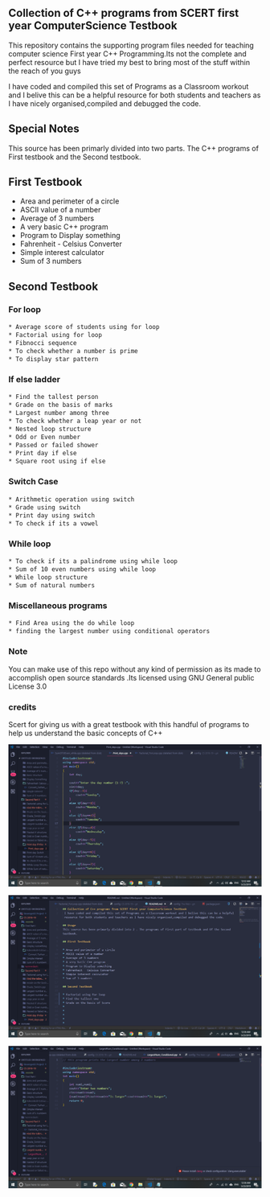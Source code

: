 ## Collection of C++ programs from SCERT first year ComputerScience Testbook
This repository contains the supporting program files needed for teaching computer science First year C++ Programming.Its not the complete and perfect resource but I have tried my best to bring most of the stuff within the reach of you guys

 I have coded and compiled this set of Programs as a Classroom workout and I belive this can be a helpful resource for both students and teachers as I have nicely organised,compiled and debugged the code. 

## Special Notes
This source has been primarly divided into two parts. The C++ programs of First testbook and the Second testbook.

## First Testbook

* Area and perimeter of a circle
* ASCII value of a number
* Average of 3 numbers 
* A very basic C++ program
* Program to Display something
* Fahrenheit - Celsius Converter
* Simple interest calculator
* Sum of 3 numbers

## Second Testbook

### For loop
    * Average score of students using for loop
    * Factorial using for loop
    * Fibnocci sequence
    * To check whether a number is prime 
    * To display star pattern

### If else ladder
    * Find the tallest person
    * Grade on the basis of marks
    * Largest number among three 
    * To check whether a leap year or not
    * Nested loop structure
    * Odd or Even number
    * Passed or failed shower
    * Print day if else
    * Square root using if else

### Switch Case
    * Arithmetic operation using switch
    * Grade using switch
    * Print day using switch
    * To check if its a vowel

### While loop
    * To check if its a palindrome using while loop
    * Sum of 10 even numbers using while loop
    * While loop structure
    * Sum of natural numbers

### Miscellaneous programs
    * Find Area using the do while loop 
    * finding the largest number using conditional operators

 ### Note 
 You can make use of this repo without any kind of permission as its made to accomplish open source standards .Its licensed using GNU General public License 3.0

 ### credits 
 Scert for giving us with a great testbook with this handful of programs to help us understand the basic concepts of C++


![VSCODE](Screenshots/1.png)



![VSCODE](Screenshots/2.png)



![VSCODE](Screenshots/3.png)
